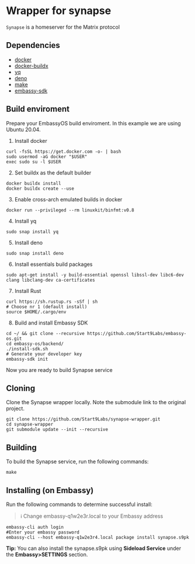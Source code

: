 # Wrapper for synapse

`Synapse` is a homeserver for the Matrix protocol

## Dependencies

- [docker](https://docs.docker.com/get-docker)
- [docker-buildx](https://docs.docker.com/buildx/working-with-buildx/)
- [yq](https://mikefarah.gitbook.io/yq)
- [deno](https://deno.land/)
- [make](https://www.gnu.org/software/make/)
- [embassy-sdk](https://github.com/Start9Labs/embassy-os/tree/master/backend)

## Build enviroment
Prepare your EmbassyOS build enviroment. In this example we are using Ubuntu 20.04.

1. Install docker
```
curl -fsSL https://get.docker.com -o- | bash
sudo usermod -aG docker "$USER"
exec sudo su -l $USER
```
2. Set buildx as the default builder
```
docker buildx install
docker buildx create --use
```
3. Enable cross-arch emulated builds in docker
```
docker run --privileged --rm linuxkit/binfmt:v0.8
```
4. Install yq
```
sudo snap install yq
```
5. Install deno
```
sudo snap install deno
```
6. Install essentials build packages
```
sudo apt-get install -y build-essential openssl libssl-dev libc6-dev clang libclang-dev ca-certificates
```
7. Install Rust
```
curl https://sh.rustup.rs -sSf | sh
# Choose nr 1 (default install)
source $HOME/.cargo/env
```
8. Build and install Embassy SDK
```
cd ~/ && git clone --recursive https://github.com/Start9Labs/embassy-os.git
cd embassy-os/backend/
./install-sdk.sh
# Generate your developer key
embassy-sdk init
```
Now you are ready to build Synapse service

## Cloning

Clone the Synapse wrapper locally. Note the submodule link to the original project. 

```
git clone https://github.com/Start9Labs/synapse-wrapper.git
cd synapse-wrapper
git submodule update --init --recursive
```

## Building

To build the Synapse service, run the following commands:

```
make
```

## Installing (on Embassy)

Run the following commands to determine successful install:
> :information_source: Change embassy-q1w2e3r.local to your Embassy address

```
embassy-cli auth login
#Enter your embassy password
embassy-cli --host embassy-q1w2e3r4.local package install synapse.s9pk
```
**Tip:** You can also install the synapse.s9pk using **Sideload Service** under the **Embassy>SETTINGS** section.
